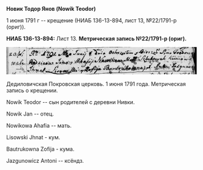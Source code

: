 **Новик Тодор Янов (Nowik Teodor)**

1 июня 1791 г -- крещение (НИАБ 136-13-894, лист 13, №22/1791-р (ориг)).

**НИАБ 136-13-894:** Лист 13. **Метрическая запись №22/1791-р (ориг).**

![](./media/79682c20939c93816e81944adaca23643b4138c3.png)

Дедиловичская Покровская церковь. 1 июня 1791 года. Метрическая запись о
крещении.

Nowik Teodor -- сын родителей с деревни Нивки.

Nowik Jan -- отец.

Nowikowa Ahafia -- мать.

Lisowski Jhnat - кум.

Bautrukowna Zofija - кума.

Jazgunowicz Antoni -- ксёндз.
